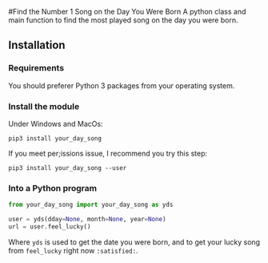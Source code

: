 #Find the Number 1 Song on the Day You Were Born
A python class and main function to find the most played song on the day you were born.

## Installation
### Requirements

You should preferer Python 3 packages from your operating system.

### Install the module
Under Windows and MacOs:


```shell
pip3 install your_day_song
```
If you meet per;issions issue, I recommend you try this step:

```shell
pip3 install your_day_song --user
```

### Into a Python program
```python
from your_day_song import your_day_song as yds

user = yds(dday=None, month=None, year=None)
url = user.feel_lucky()
```

Where `yds` is used to get the date you were born, and to get your lucky song from `feel_lucky` right now `:satisfied:`. 

